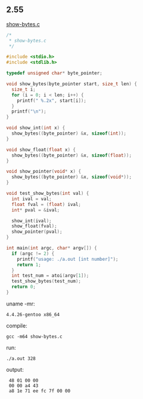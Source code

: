 ## 2.55

[show-bytes.c](./code/show-bytes.c)

```c
/*
 * show-bytes.c
 */

#include <stdio.h>
#include <stdlib.h>

typedef unsigned char* byte_pointer;

void show_bytes(byte_pointer start, size_t len) {
  size_t i;
  for (i = 0; i < len; i++) {
    printf(" %.2x", start[i]);
  }
  printf("\n");
}

void show_int(int x) {
  show_bytes((byte_pointer) &x, sizeof(int));
}

void show_float(float x) {
  show_bytes((byte_pointer) &x, sizeof(float));
}

void show_pointer(void* x) {
  show_bytes((byte_pointer) &x, sizeof(void*));
}

void test_show_bytes(int val) {
  int ival = val;
  float fval = (float) ival;
  int* pval = &ival;

  show_int(ival);
  show_float(fval);
  show_pointer(pval);
}

int main(int argc, char* argv[]) {
  if (argc != 2) {
    printf("usage: ./a.out [int number]");
    return 1;
  }
  int test_num = atoi(argv[1]);
  test_show_bytes(test_num);
  return 0;
}
```

uname -mr:

    4.4.26-gentoo x86_64

compile:

    gcc -m64 show-bytes.c

run:

    ./a.out 328

output:

     48 01 00 00
     00 00 a4 43
     a8 1e 71 ee fc 7f 00 00
